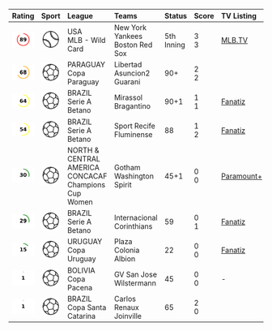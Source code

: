| Rating                                                                                                                                 | Sport                                                                                                            | League                                                  | Teams                              | Status     | Score   | TV Listing                                                                             |
|:---------------------------------------------------------------------------------------------------------------------------------------|:-----------------------------------------------------------------------------------------------------------------|:--------------------------------------------------------|:-----------------------------------|:-----------|:--------|:---------------------------------------------------------------------------------------|
| <img src="https://raw.githubusercontent.com/BlakeDuncan25/Donut-SVG-Ratings/bac4e4a278175106499642192132b1786a9aec38/89.svg" alt="89"> | <img src="https://raw.githubusercontent.com/BlakeDuncan25/Donut-SVG-Ratings/master/baseball.png" alt="Baseball"> | USA<br>MLB - Wild Card                                  | New York Yankees<br>Boston Red Sox | 5th Inning | 3<br>3  | <a href="https://www.mlb.com/live-stream-games">MLB.TV</a>                             |
| <img src="https://raw.githubusercontent.com/BlakeDuncan25/Donut-SVG-Ratings/bac4e4a278175106499642192132b1786a9aec38/68.svg" alt="68"> | <img src="https://raw.githubusercontent.com/BlakeDuncan25/Donut-SVG-Ratings/master/soccer.png" alt="Soccer">     | PARAGUAY<br>Copa Paraguay                               | Libertad Asuncion2<br>Guarani      | 90+        | 2<br>2  | <a href="#N/A"></a>                                                                    |
| <img src="https://raw.githubusercontent.com/BlakeDuncan25/Donut-SVG-Ratings/bac4e4a278175106499642192132b1786a9aec38/64.svg" alt="64"> | <img src="https://raw.githubusercontent.com/BlakeDuncan25/Donut-SVG-Ratings/master/soccer.png" alt="Soccer">     | BRAZIL<br>Serie A Betano                                | Mirassol<br>Bragantino             | 90+1       | 1<br>1  | <a href="https://watch.fanatiz.com/channels">Fanatiz</a>                               |
| <img src="https://raw.githubusercontent.com/BlakeDuncan25/Donut-SVG-Ratings/bac4e4a278175106499642192132b1786a9aec38/54.svg" alt="54"> | <img src="https://raw.githubusercontent.com/BlakeDuncan25/Donut-SVG-Ratings/master/soccer.png" alt="Soccer">     | BRAZIL<br>Serie A Betano                                | Sport Recife<br>Fluminense         | 88         | 1<br>2  | <a href="https://watch.fanatiz.com/channels">Fanatiz</a>                               |
| <img src="https://raw.githubusercontent.com/BlakeDuncan25/Donut-SVG-Ratings/bac4e4a278175106499642192132b1786a9aec38/30.svg" alt="30"> | <img src="https://raw.githubusercontent.com/BlakeDuncan25/Donut-SVG-Ratings/master/soccer.png" alt="Soccer">     | NORTH & CENTRAL AMERICA<br>CONCACAF Champions Cup Women | Gotham<br>Washington Spirit        | 45+1       | 0<br>0  | <a href="https://www.paramountplus.com/shows/concacaf-w-champions-cup/">Paramount+</a> |
| <img src="https://raw.githubusercontent.com/BlakeDuncan25/Donut-SVG-Ratings/bac4e4a278175106499642192132b1786a9aec38/29.svg" alt="29"> | <img src="https://raw.githubusercontent.com/BlakeDuncan25/Donut-SVG-Ratings/master/soccer.png" alt="Soccer">     | BRAZIL<br>Serie A Betano                                | Internacional<br>Corinthians       | 59         | 0<br>1  | <a href="https://watch.fanatiz.com/channels">Fanatiz</a>                               |
| <img src="https://raw.githubusercontent.com/BlakeDuncan25/Donut-SVG-Ratings/bac4e4a278175106499642192132b1786a9aec38/15.svg" alt="15"> | <img src="https://raw.githubusercontent.com/BlakeDuncan25/Donut-SVG-Ratings/master/soccer.png" alt="Soccer">     | URUGUAY<br>Copa Uruguay                                 | Plaza Colonia<br>Albion            | 22         | 0<br>0  | <a href="https://watch.fanatiz.com/channels">Fanatiz</a>                               |
| <img src="https://raw.githubusercontent.com/BlakeDuncan25/Donut-SVG-Ratings/bac4e4a278175106499642192132b1786a9aec38/1.svg" alt="1">   | <img src="https://raw.githubusercontent.com/BlakeDuncan25/Donut-SVG-Ratings/master/soccer.png" alt="Soccer">     | BOLIVIA<br>Copa Pacena                                  | GV San Jose<br>Wilstermann         | 45         | 0<br>0  | -                                                                                      |
| <img src="https://raw.githubusercontent.com/BlakeDuncan25/Donut-SVG-Ratings/bac4e4a278175106499642192132b1786a9aec38/1.svg" alt="1">   | <img src="https://raw.githubusercontent.com/BlakeDuncan25/Donut-SVG-Ratings/master/soccer.png" alt="Soccer">     | BRAZIL<br>Copa Santa Catarina                           | Carlos Renaux<br>Joinville         | 65         | 2<br>0  | <a href="#N/A"></a>                                                                    |